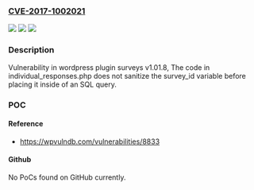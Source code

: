 ### [CVE-2017-1002021](https://cve.mitre.org/cgi-bin/cvename.cgi?name=CVE-2017-1002021)
![](https://img.shields.io/static/v1?label=Product&message=surveys&color=blue)
![](https://img.shields.io/static/v1?label=Version&message=%3C%201.01.8%20&color=brighgreen)
![](https://img.shields.io/static/v1?label=Vulnerability&message=SQL%20Injection&color=brighgreen)

### Description

Vulnerability in wordpress plugin surveys v1.01.8, The code in individual_responses.php does not sanitize the survey_id variable before placing it inside of an SQL query.

### POC

#### Reference
- https://wpvulndb.com/vulnerabilities/8833

#### Github
No PoCs found on GitHub currently.

